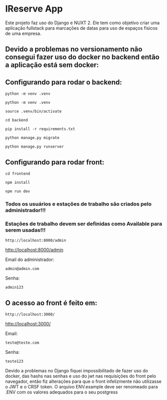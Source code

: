 # IReserve App

Este projeto faz uso do Django e NUXT 2.
Ele tem como objetivo criar uma aplicação fullstack para marcações de datas para uso de espaços físicos de uma empresa.

## Devido a problemas no versionamento não consegui fazer uso do docker no backend então a aplicação está sem docker:

## Configurando para rodar o backend:

```
python -m venv .venv
```
```
python -m venv .venv
```
```
source .venv/bin/activate
```
```
cd backend
```
```
pip install -r requirements.txt
```
```
python manage.py migrate
```
```
python manage.py runserver
```

## Configurando para rodar front:

```
cd frontend
```
```
npm install
```
```
npm run dev
```

### Todos os usuários e estações de trabalho são criados pelo administrador!!!
### Estações de trabalho devem ser definidas como Available para serem usadas!!!


```
http://localhost:8000/admin
```
[http://localhost:8000/admin](http://localhost:8000/admin)

Email do administrador:
```
admin@admin.com
```
Senha:
```
admin123
```

## O acesso ao front é feito em:

```
http://localhost:3000/
```
[http://localhost:3000/](http://localhost:3000/)

Email:

```
teste@teste.com
```

Senha:

```
teste123
```

Devido a problemas no Django fiquei impossibilitado de fazer uso do docker, das hashs nas senhas e uso do jwt nas requisições do front pelo navegador, então fiz alterações 
para que o front infelizmente não utilizasse o JWT e o CRSF token.
O arquivo ENV.example deve ser renomeado para .ENV com os valores adequados para o seu postgress